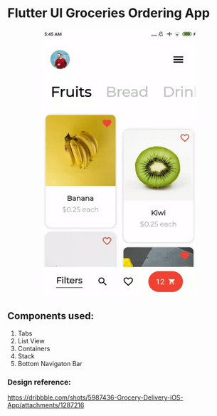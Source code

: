 # Flutter UI Groceries Ordering App
<p align="center"> 
  <img width="350" height="600" src="https://github.com/Dhruvpolaris/flutter_ui_groceries_app/blob/master/final%20output.gif">
</p>

## Components used:

1. Tabs
2. List View
3. Containers
4. Stack
5. Bottom Navigaton Bar

### Design reference: 
https://dribbble.com/shots/5987436-Grocery-Delivery-iOS-App/attachments/1287216
